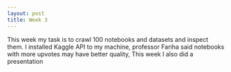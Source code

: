```yaml
---
layout: post
title: Week 3
---
```


This week my task is to crawl 100 notebooks and datasets and inspect them.
I installed Kaggle API to my machine, professor Fariha said notebooks with more upvotes may have better quality,
This week I also did a presentation
